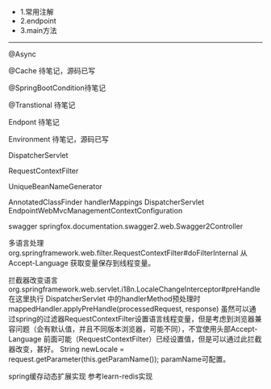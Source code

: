 - 1.常用注解
- 2.endpoint
- 3.main方法

----
@Async

@Cache 待笔记，源码已写

@SpringBootCondition待笔记

@Transtional 待笔记

Endpont 待笔记

Environment 待笔记，源码已写

DispatcherServlet

RequestContextFilter

UniqueBeanNameGenerator

AnnotatedClassFinder handlerMappings DispatcherServlet EndpointWebMvcManagementContextConfiguration

swagger springfox.documentation.swagger2.web.Swagger2Controller

多语言处理 org.springframework.web.filter.RequestContextFilter#doFilterInternal 从Accept-Language 获取变量保存到线程变量。
 
拦截器改变语言 org.springframework.web.servlet.i18n.LocaleChangeInterceptor#preHandle
在这里执行 DispatcherServlet 中的handlerMethod预处理时 mappedHandler.applyPreHandle(processedRequest, response) 
虽然可以通过spring的过滤器RequestContextFilter设置语言线程变量，但是考虑到浏览器兼容问题（会有默认值，并且不同版本浏览器，可能不同），不宜使用头部Accept-Language
前面可能（RequestContextFilter）已经设置值，但是可以通过此拦截器改变，甚好。
String newLocale = request.getParameter(this.getParamName()); paramName可配置。

spring缓存动态扩展实现 参考learn-redis实现